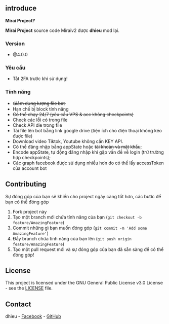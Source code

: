 ## introduce
<p><strong>Mirai Project?</strong></p>
<p>
	
<strong>Mirai Project</strong> source code Miraiv2 được <strong>dhieu</strong> mod lại.
</p>

### Version

- @4.0.0

### Yêu cầu

- Tắt 2FA trước khi sử dụng!

### Tính năng

- G̶̶̶̶̶i̶̶̶̶̶ả̶̶̶̶̶m̶̶̶ ̶̶̶d̶̶̶̶̶u̶̶̶̶̶n̶̶̶̶̶g̶̶̶ ̶̶̶l̶̶̶̶̶ư̶̶̶̶̶ợ̶̶̶̶̶n̶̶̶̶̶g̶̶̶ ̶̶̶f̶̶̶̶̶i̶̶̶̶̶l̶̶̶̶̶e̶̶̶ ̶̶̶b̶̶̶̶̶o̶̶̶̶̶t̶̶̶
- Hạn chế bị block tính năng
- ~~Có thể chạy 24/7 (yêu cầu VPS & acc không checkpoints)~~
- Check các lỗi có trong file
- Check API die trong file
- Tải file lên bot bằng link google drive (tiện ích cho điện thoại không kéo được file)
- Download video Tiktok, Youtube không cần KEY API.
- Có thể đăng nhập bằng appState hoặc ~~tài khoản và mật khẩu~~;   
- Encode appState, tự động đăng nhập khi gặp vấn đề về login (trừ trường hợp checkpoints);
- Các graph facebook được sử dụng nhiều hơn do có thể lấy accessToken của account bot

## Contributing

Sự đóng góp của bạn sẽ khiến cho project ngày càng tốt hơn, các bước để bạn có thể đóng góp

1. Fork project này
2. Tạo một branch mới chứa tính năng của bạn (`git checkout -b feature/AmazingFeature`)
3. Commit những gì bạn muốn đóng góp (`git commit -m 'Add some AmazingFeature'`)
4. Đẩy branch chứa tính năng của bạn lên (`git push origin feature/AmazingFeature`)
5. Tạo một pull request mới và sự đóng góp của bạn đã sẵn sàng để có thể đóng góp!

<!-- LICENSE -->
## License

This project is licensed under the GNU General Public License v3.0 License - see the [LICENSE](LICENSE) file.

<!-- CONTACT -->
## Contact

dhieu - [Facebook](https://www.facebook.com/dhieudzs1tg) - [GitHub](https://github.com/dhieudzs1tg)
